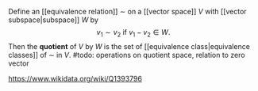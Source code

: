 Define an [[equivalence relation]] $\sim$ on a [[vector space]] $V$ with [[vector subspace|subspace]] $W$ by $$v_1 \sim v_2 \text{ if } v_1-v_2 \in W.$$ Then the **quotient** of $V$ by $W$ is the set of [[equivalence class|equivalence classes]] of $\sim$ in $V$. 
#todo: operations on quotient space, relation to zero vector

https://www.wikidata.org/wiki/Q1393796